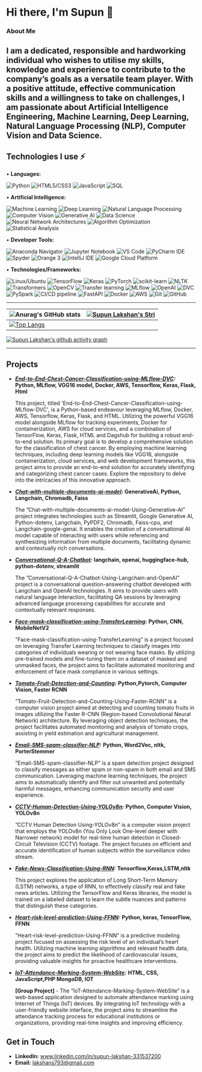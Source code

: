 # **Hi there, I'm Supun** 👋

### **About Me**
I am a dedicated, responsible and hardworking individual who wishes to utilise my skills, knowledge and experience to contribute to the company’s goals as a versatile team player. With a positive attitude, effective communication skills and a willingness to take on challenges, I am passionate about Artificial Intelligence Engineering, Machine Learning, Deep Learning, Natural Language Processing (NLP), Computer Vision and Data Science.
---



## **Technologies I use ⚡**

• **Languages:** 

![Python](https://img.shields.io/badge/python-3670A0?style=for-the-badge&logo=python&logoColor=ffdd54)
![HTML5/CSS3](https://img.shields.io/badge/html5%2Fcss3-%23E34F26%2F%231572B6.svg?style=for-the-badge)
![JavaScript](https://img.shields.io/badge/javascript-%23F7DF1E.svg?style=for-the-badge&logo=javascript&logoColor=black)
![SQL](https://img.shields.io/badge/sql-%2300f.svg?style=for-the-badge&logo=sql&logoColor=white)

• **Artificial Intelligence:** 

![Machine Learning](https://img.shields.io/badge/machine%20learning-%23007ACC.svg?style=for-the-badge)
![Deep Learning](https://img.shields.io/badge/deep%20learning-%234285F4.svg?style=for-the-badge&logo=tensorflow&logoColor=white)
![Natural Language Processing](https://img.shields.io/badge/NLP-%234ea94b.svg?style=for-the-badge&logo=natural-language-processing)
![Computer Vision](https://img.shields.io/badge/computer%20vision-%235965e0.svg?style=for-the-badge&logo=microsoft&logoColor=white)
![Generative AI](https://img.shields.io/badge/generative%20AI-%234285F4.svg?style=for-the-badge&logo=tensorflow&logoColor=white)
![Data Science](https://img.shields.io/badge/data%20science-%23000.svg?style=for-the-badge)
![Neural Network Architectures](https://img.shields.io/badge/neural%20networks-%234285F4.svg?style=for-the-badge&logo=tensorflow&logoColor=white)
![Algorithm Optimization](https://img.shields.io/badge/algorithm%20optimization-%234285F4.svg?style=for-the-badge&logo=tensorflow&logoColor=white)
![Statistical Analysis](https://img.shields.io/badge/statistical%20analysis-%234285F4.svg?style=for-the-badge&logo=tensorflow&logoColor=white)

• **Developer Tools:** 

![Anaconda Navigator](https://img.shields.io/badge/anaconda%20navigator-44A833.svg?style=for-the-badge&logo=anaconda&logoColor=white)
![Jupyter Notebook](https://img.shields.io/badge/jupyter-%23F37626.svg?style=for-the-badge&logo=Jupyter&logoColor=white)
![VS Code](https://img.shields.io/badge/visual%20studio%20code-007ACC.svg?style=for-the-badge&logo=visual-studio-code&logoColor=white)
![PyCharm IDE](https://img.shields.io/badge/pycharm-143?style=for-the-badge&logo=pycharm&logoColor=black)
![Spyder](https://img.shields.io/badge/spyder-143?style=for-the-badge&logo=spyderide&logoColor=white)
![Orange 3](https://img.shields.io/badge/orange-3-F6921E.svg?style=for-the-badge&logo=orange)
![IntelliJ IDE](https://img.shields.io/badge/intellij-000000.svg?style=for-the-badge&logo=intellij-idea&logoColor=white)
![Google Cloud Platform](https://img.shields.io/badge/google%20cloud-4285F4.svg?style=for-the-badge&logo=google-cloud&logoColor=white)


• **Technologies/Frameworks:** 

![Linux/Ubuntu](https://img.shields.io/badge/linux-%232c3e50.svg?style=for-the-badge&logo=linux&logoColor=white)
![TensorFlow](https://img.shields.io/badge/tensorflow-%233776AB.svg?style=for-the-badge&logo=TensorFlow&logoColor=white)
![Keras](https://img.shields.io/badge/keras-%23D00000.svg?style=for-the-badge&logo=keras&logoColor=white)
![PyTorch](https://img.shields.io/badge/pytorch-%23EE4C2C.svg?style=for-the-badge&logo=pytorch&logoColor=white)
![scikit-learn](https://img.shields.io/badge/scikit--learn-%23F7931E.svg?style=for-the-badge&logo=scikit-learn&logoColor=white)
![NLTK](https://img.shields.io/badge/nltk-%234ea94b.svg?style=for-the-badge&logo=nltk&logoColor=white)
![Transformers](https://img.shields.io/badge/transformers-%23232F3E.svg?style=for-the-badge&logo=huggingface&logoColor=white)
![OpenCV](https://img.shields.io/badge/opencv-%23232F3E.svg?style=for-the-badge&logo=opencv&logoColor=white)
![Transfer learning](https://img.shields.io/badge/transfer%20learning-%233776AB.svg?style=for-the-badge&logo=tensorflow&logoColor=white)
![MLflow](https://img.shields.io/badge/MLflow-%23d9ead3.svg?style=for-the-badge&logo=numpy&logoColor=blue) 
![OpenAI](https://img.shields.io/badge/OpenAI-%29ABCA00?style=for-the-badge&logo=OpenAI&logoColor=white)
![DVC](https://img.shields.io/badge/DVC-%29F09300?style=for-the-badge&logo=DVC&logoColor=orange)
![PySpark](https://img.shields.io/badge/pyspark-%23E25A1C.svg?style=for-the-badge&logo=apache-spark&logoColor=white)
![CI/CD pipeline](https://img.shields.io/badge/CI%2FCD-%232c3e50.svg?style=for-the-badge&logo=devops&logoColor=white)
![FastAPI](https://img.shields.io/badge/fastapi-%23000000.svg?style=for-the-badge&logo=fastapi&logoColor=white)
![Docker](https://img.shields.io/badge/docker-%230db7ed.svg?style=for-the-badge&logo=docker&logoColor=white)
![AWS](https://img.shields.io/badge/AWS-%23FF9900.svg?style=for-the-badge&logo=amazon-aws&logoColor=white)
![Git](https://img.shields.io/badge/git-%23F05033.svg?style=for-the-badge&logo=git&logoColor=white)
![GitHub](https://img.shields.io/badge/github-%23121011.svg?style=for-the-badge&logo=github&logoColor=white)

---
| ![Anurag's GitHub stats](https://github-readme-stats.vercel.app/api?username=supunlakshan100&show_icons=true&theme=radical) | [![Supun Lakshan's Stri](https://streak-stats.demolab.com?user=supunlakshan100&theme=dark&border_radius=7&mode=weekly)](https://git.io/streak-stats) |
| ------------------------------------------------------------ | ------------------------------------------------------------ |
| [![Top Langs](https://github-readme-stats.vercel.app/api/top-langs/?username=supunlakshan100&layout=compact&&show_icons=true&theme=radical)](https://github.com/anuraghazra/github-readme-stats) |                                                             


[![Supun Lakshan's github activity graph](https://github-readme-activity-graph.vercel.app/graph?username=supunlakshan100&bg_color=ffffff&color=ff047d&line=9e4c98&point=403d3d&area=true&hide_border=true)](https://github.com/ashutosh00710/github-readme-activity-graph)

---
## **Projects**

- ***[End-to-End-Chest-Cancer-Classification-using-MLflow-DVC](https://github.com/supunlakshan100/End-to-End-Chest-Cancer-Classification-using-MLflow-DVC/tree/main):*** **Python, MLflow, VGG16 model, Docker, AWS, Tensorflow, Keras, Flask, Html**

  This project, titled 'End-to-End-Chest-Cancer-Classification-using-MLflow-DVC', is a Python-based endeavour leveraging MLflow, Docker, AWS, Tensorflow, Keras, Flask, and HTML. Utilizing the powerful VGG16 model alongside MLflow for tracking experiments, Docker for containerization, AWS for cloud services, and a combination of TensorFlow, Keras, Flask,
  HTML and Dagshub for building a robust end-to-end solution. Its primary goal is to develop a comprehensive solution for the classification of chest cancer. By employing machine learning 
  techniques, including deep learning models like VGG16, alongside containerization, cloud services, and web development frameworks, this project aims to provide an end-to-end solution 
  for accurately identifying and categorizing chest cancer cases. Explore the repository to delve into the intricacies of this innovative approach. 
  

- ***[Chat-with-multiple-documents-ai-model](https://github.com/supunlakshan100/Chat-multiple-documents-ai-model-Using-Generative-AI):*** **GenerativeAi, Python, Langchain, Chromadb, Faiss**
  
   The ”Chat-with-multiple-documents-ai-model-Using-Generative-AI” project integrates technologies such as Streamlit,
   Google Generative AI, Python-dotenv, Langchain, PyPDF2, Chromadb, Faiss-cpu, and Langchain-google-genai. It
   enables the creation of a conversational AI model capable of interacting with users while referencing and synthesizing
   information from multiple documents, facilitating dynamic and contextually rich conversations.

- ***[Conversational-Q-A-Chatbot](https://github.com/supunlakshan100/Conversational-Q-A-Chatbot-Using-Langchain-and-Openai):*** **langchain, openai, huggingface-hub, python-dotenv, streamlit**

  The ”Conversational-Q-A-Chatbot-Using-Langchain-and-OpenAI” project is a conversational question-answering
  chatbot developed with Langchain and OpenAI technologies. It aims to provide users with natural language interaction,
  facilitating QA sessions by leveraging advanced language processing capabilities for accurate and contextually relevant
  responses.

- ***[Face-mask-classification-using-TransferLearning](https://github.com/supunlakshan100/Face-mask-classification-using-TransferLearning):*** **Python, CNN, MobileNetV2**

  ”Face-mask-classification-using-TransferLearning” is a project focused on leveraging Transfer Learning techniques to
  classify images into categories of individuals wearing or not wearing face masks. By utilizing pre-trained models and
  fine-tuning them on a dataset of masked and unmasked faces, the project aims to facilitate automated monitoring and
  enforcement of face mask compliance in various settings.

- ***[Tomato-Fruit-Detection-and-Counting](https://github.com/supunlakshan100/Tomato-Fruit-Detection-and-Counting-Using-Faster-RCNN):*** **Python,Pytorch, Computer Vision, Faster RCNN**
 
  ”Tomato-Fruit-Detection-and-Counting-Using-Faster-RCNN” is a computer vision project aimed at detecting and
   counting tomato fruits in images utilizing the Faster R-CNN (Region-based Convolutional Neural Network) architecture.
   By leveraging object detection techniques, the project facilitates automated monitoring and analysis of tomato crops,
   assisting in yield estimation and agricultural management.

- ***[Email-SMS-spam-classifier-NLP](https://github.com/supunlakshan100/Email-SMS-spam-classifier-NLP):*** **Python, Word2Vec, nltk, PorterStemmer**

   ”Email-SMS-spam-classifier-NLP” is a spam detection project designed to classify messages as either spam or non-spam
    in both email and SMS communication. Leveraging machine learning techniques, the project aims to automatically
    identify and filter out unwanted and potentially harmful messages, enhancing communication security and user
    experience.

- ***[CCTV-Human-Detection-Using-YOLOv8n](https://github.com/supunlakshan100/CCTV_Human_Detection_Using-YOLOv8n):*** **Python, Computer Vision, YOLOv8n**

    ”CCTV Human Detection Using-YOLOv8n” is a computer vision project that employs the YOLOv8n (You Only Look
    One-level deeper with Narrower network) model for real-time human detection in Closed-Circuit Television (CCTV)
    footage. The project focuses on efficient and accurate identification of human subjects within the surveillance video
    stream.
- ***[Fake-News-Classification-Using-RNN](https://github.com/supunlakshan100/Fake-News-Classification/tree/main):*** **Tensorflow,Keras,LSTM,nltk**

    This project explores the application of Long Short-Term Memory (LSTM) networks, a type of RNN, to effectively classify real and fake news articles. Utilizing the TensorFlow and 
    Keras libraries, the model is trained on a labeled dataset to learn the subtle nuances and patterns that distinguish these categories.

- ***[Heart-risk-level-prediction-Using-FFNN](https://github.com/supunlakshan100/Heart-risk-level-prediction-Using-FFNN):*** **Python, keras, TensorFlow, FFNN**
 
    ”Heart-risk-level-prediction-Using-FFNN” is a predictive modeling project focused on assessing the risk level of an
    individual’s heart health. Utilizing machine learning algorithms and relevant health data, the project aims to predict the
    likelihood of cardiovascular issues, providing valuable insights for proactive healthcare interventions.

- ***[IoT-Attendance-Marking-System-WebSite](https://github.com/supunlakshan100/Email-SMS-spam-classifier-NLP):*** **HTML, CSS, JavaScript,PHP MongoDB, IOT**

    **[Group Project]** - The ”IoT-Attendance-Marking-System-WebSite” is a web-based application designed to automate
    attendance marking using Internet of Things (IoT) devices. By integrating IoT technology with a user-friendly website
    interface, the project aims to streamline the attendance tracking process for educational institutions or organizations,
    providing real-time insights and improving efficiency.

## **Get in Touch**

- **LinkedIn:** www.linkedin.com/in/supun-lakshan-331537200
- **Email:** lakshans793@gmail.com

